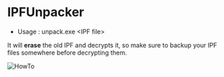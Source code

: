 # IPFUnpacker
 - Usage : unpack.exe \<IPF file\>
 
It will **erase** the old IPF and decrypts it, so make sure to backup your IPF files somewhere before decrypting them.

![HowTo](http://i.imgur.com/6H3p6t5.gif)
